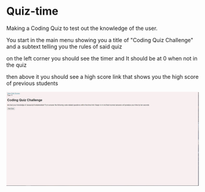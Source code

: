 # Quiz-time

Making a Coding Quiz to test out the knowledge of the user.

You start in the main menu showing you a title of "Coding Quiz Challenge" and a subtext telling you the rules of said quiz

on the left corner you should see the timer and It should be at 0 when not in the quiz

then above it you should see a high score link that shows you the high score of previous students

![alt text](pictures/Quiz%20project.JPG)